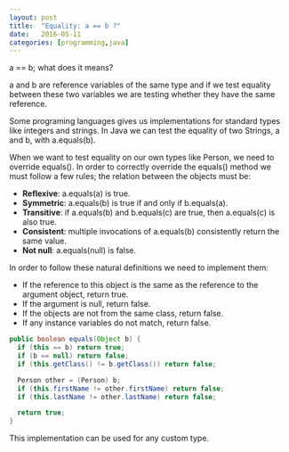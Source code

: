 ```yaml
---
layout: post
title:  "Equality: a == b ?"
date:   2016-05-11
categories: [programming,java]
---
```


a == b; what does it means?

a and b are reference variables of the same type and if we test equality between these two variables we are testing whether they have the same reference.

Some programing languages gives us implementations for standard types like integers and strings. In Java we can test the equality of two Strings, a and b, with a.equals(b).

When we want to test equality on our own types like Person, we need to override equals(). In order to correctly override the equals() method we must follow a few rules; the relation between the objects must be:

* **Reflexive**: a.equals(a) is true.
* **Symmetric**: a.equals(b) is true if and only if b.equals(a).
* **Transitive**: if a.equals(b) and b.equals(c) are true, then a.equals(c) is also true.
* **Consistent**: multiple invocations of a.equals(b) consistently return the same value.
* **Not null**: a.equals(null) is false.

In order to follow these natural definitions we need to implement them:

* If the reference to this object is the same as the reference to the argument object, return true.
* If the argument is null, return false.
* If the objects are not from the same class, return false.
* If any instance variables do not match, return false.

```java
public boolean equals(Object b) {
  if (this == b) return true;
  if (b == null) return false;
  if (this.getClass() != b.getClass()) return false;

  Person other = (Person) b;
  if (this.firstName != other.firstName) return false;
  if (this.lastName != other.lastName) return false;

  return true;
}
```

This implementation can be used for any custom type.

